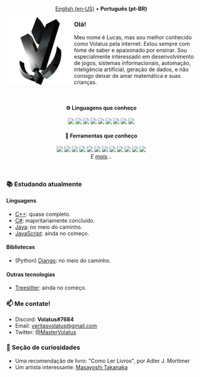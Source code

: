 <link rel="stylesheet" href="https://cdn.jsdelivr.net/gh/devicons/devicon@v2.15.1/devicon.min.css">

<p align="center">
    <a href="README.md">English (en-US)</a> • <b>Português (pt-BR)</b>
</p>

<img align="left" src="img/volatus-logo.png" height="180px">

### Olá!

Meu nome é Lucas, mas sou melhor conhecido como Volatus pela internet.
Estou sempre com fome de saber e apaixonado por ensinar.
Sou especialmente interessado em desenvolvimento de jogos, sistemas
informacionais, automação, inteligência artificial, geração de dados, e não
consigo deixar de amar matemática e suas crianças.

<br>

<h4 align="center">⚙️ Linguagens que conheço</h4>
<p align="center">
    <img src="https://cdn.jsdelivr.net/gh/devicons/devicon/icons/html5/html5-original.svg" height="28px">
    <img src="https://cdn.jsdelivr.net/gh/devicons/devicon/icons/css3/css3-original.svg" height="28px">
    <img src="https://cdn.jsdelivr.net/gh/devicons/devicon/icons/c/c-original.svg" height="28px">
    <img src="https://cdn.jsdelivr.net/gh/devicons/devicon/icons/cplusplus/cplusplus-original.svg" height="28px">
    <img src="https://cdn.jsdelivr.net/gh/devicons/devicon/icons/csharp/csharp-original.svg" height="28px">
    <img src="https://cdn.jsdelivr.net/gh/devicons/devicon/icons/python/python-original.svg" height="28px">
    <img src="https://cdn.jsdelivr.net/gh/devicons/devicon/icons/lua/lua-original.svg" height="28px">
    <img src="https://cdn.jsdelivr.net/gh/devicons/devicon/icons/latex/latex-original.svg" height="28px">
    <img src="https://cdn.jsdelivr.net/gh/devicons/devicon/icons/markdown/markdown-original.svg" height="28px">
<br>
</p>
<h4 align="center">🔨 Ferramentas que conheço</h4>
<p align="center">
    <img src="https://cdn.jsdelivr.net/gh/devicons/devicon/icons/git/git-original.svg" height="28px">
    <img src="https://cdn.jsdelivr.net/gh/devicons/devicon/icons/godot/godot-original.svg" height="28px">
    <img src="https://cdn.jsdelivr.net/gh/devicons/devicon/icons/photoshop/photoshop-plain.svg" height="28px">
    <img src="https://cdn.jsdelivr.net/gh/devicons/devicon/icons/premierepro/premierepro-original.svg" height="28px">
    <img src="https://cdn.jsdelivr.net/gh/devicons/devicon/icons/aftereffects/aftereffects-original.svg" height="28px">
    <img src="https://cdn.jsdelivr.net/gh/devicons/devicon/icons/inkscape/inkscape-original.svg" height="28px">
    <img src="https://upload.wikimedia.org/wikipedia/commons/3/3a/Neovim-mark.svg" height="28px">
    <img src="https://cdn.jsdelivr.net/gh/devicons/devicon/icons/vim/vim-original.svg" height="28px">
    <img src="https://cdn.jsdelivr.net/gh/devicons/devicon/icons/gimp/gimp-original.svg" height="28px">
    <img src="https://upload.wikimedia.org/wikipedia/commons/d/d3/OBS_Studio_Logo.svg" height="28px">
    <img src="https://upload.wikimedia.org/wikipedia/commons/9/90/DaVinci_Resolve_17_logo.svg" height="28px">
    <img src="https://upload.wikimedia.org/wikipedia/commons/6/63/Krita_Application_Logo.svg" height="28px">
<br>
    <i>E <a href="https://github.com/volatusveritas/volatile-island/blob/master/software.md">mais</a>...</i>
</p>

<br>

### 📚 Estudando atualmente

#### Linguagens

- [C++](https://www.learncpp.com): quase completo.
- [C#](https://learn.microsoft.com/en-us/dotnet/csharp/programming-guide/):
  majoritariamente concluído.
- [Java](https://docs.oracle.com/javase/tutorial/): no meio do caminho.
- [JavaScript](https://javascript.info): ainda no começo.

#### Bibliotecas

- (Python) [Django](https://www.djangoproject.com/start/): no meio do caminho.

#### Outras tecnologias

- [Treesitter](https://tree-sitter.github.io/tree-sitter/): ainda no começo.

### 📫 Me contate!

- Discord: **Volatus#7684**
- Email: [veritasvolatus@gmail.com](mailto:veritasvolatus@gmail.com)
- Twitter: [@MasterVolatus](https://twitter.com/MasterVolatus)

### 🌟 Seção de curiosidades

- Uma recomendação de livro: "Como Ler Livros", por Adler J. Mortimer
- Um artista interessante: [Masayoshi Takanaka](https://www.youtube.com/watch?v=YOX9LQ6v73w)
